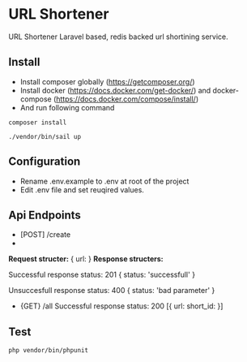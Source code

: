 
# URL Shortener

 

URL Shortener Laravel based, redis backed url shortining service.

  
## Install
- Install composer globally (https://getcomposer.org/)
- Install docker (https://docs.docker.com/get-docker/) and docker-compose (https://docs.docker.com/compose/install/)
- And run following command
```
composer install

./vendor/bin/sail up
```
## Configuration
- Rename .env.example to .env at root of the project
- Edit .env file and set reuqired values.

## Api Endpoints
- [POST] /create
- 
**Request structer:**
{
	url: <string>
}
**Response structers:**

Successful response status: 201
{
	status: 'successfull'
}

Unsuccesfull response status: 400
{
	status: 'bad parameter'
}


- {GET} /all
Successful response status: 200
[{
	url: <string>
	short_id: <string>
}]


## Test
```
php vendor/bin/phpunit
```